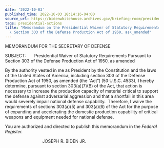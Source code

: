```yaml
---
date: '2022-10-03'
published_time: 2022-10-03 18:14:16-04:00
source_url: https://bidenwhitehouse.archives.gov/briefing-room/presidential-actions/2022/10/03/memorandum-on-the-presidential-waiver-of-statutory-requirements-pursuant-to-section-303-of-the-defense-production-act-of-1950-as-amended/
tags: presidential-actions
title: "Memorandum on the Presidential Waiver of Statutory Requirements Pursuant to\
  \ Section 303 of the Defense Production Act of 1950, as\_amended"
---
```

 
MEMORANDUM FOR THE SECRETARY OF DEFENSE

SUBJECT:       Presidential Waiver of Statutory Requirements Pursuant to
Section 303 of the Defense Production Act of 1950, as amended  
  
  
By the authority vested in me as President by the Constitution and the
laws of the United States of America, including section 303 of the
Defense Production Act of 1950, as amended (the “Act”) (50 U.S.C. 4533),
I hereby determine, pursuant to section 303(a)(7)(B) of the Act, that
action is necessary to increase the production capacity of material
critical to support the defense against adversarial aggression and that
a shortfall in this area would severely impair national defense
capability.  Therefore, I waive the requirements of sections 303(a)(5)
and 303(a)(6) of the Act for the purpose of expanding and accelerating
the domestic production capability of critical weapons and equipment
needed for national defense.  
  
You are authorized and directed to publish this memorandum in the
*Federal Register.*

                               JOSEPH R. BIDEN JR.

